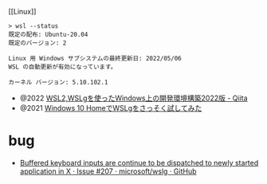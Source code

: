 [[Linux]]

```
> wsl --status
既定の配布: Ubuntu-20.04
既定のバージョン: 2

Linux 用 Windows サブシステムの最終更新日: 2022/05/06
WSL の自動更新が有効になっています。

カーネル バージョン: 5.10.102.1
```

- @2022 [WSL2,WSLgを使ったWindows上の開発環境構築2022版 - Qiita](https://qiita.com/yugo-yamamoto/items/28e3d2a090f8f546f3ec)
- @2021 [Windows 10 HomeでWSLgをさっそく試してみた](https://www.eisbahn.jp/yoichiro/2021/06/wslg.html)

# bug
- [Buffered keyboard inputs are continue to be dispatched to newly started application in X · Issue #207 · microsoft/wslg · GitHub](https://github.com/microsoft/wslg/issues/207)
